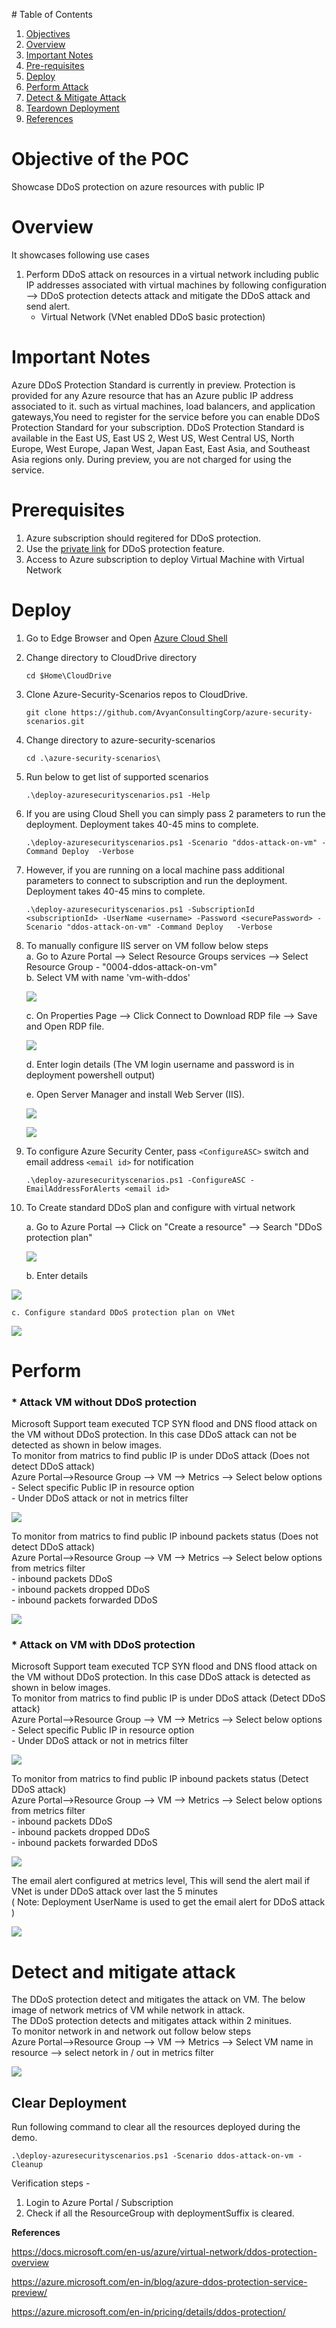 ﻿﻿# Table of Contents
1. [Objectives](#objectives)
2. [Overview](#overview)
3. [Important Notes](#important-notes)
4. [Pre-requisites](#prerequisites)
5. [Deploy](#deployment)
6. [Perform Attack](#attack)
7. [Detect & Mitigate Attack](#detect)
8. [Teardown Deployment](#teardown)
9. [References](#references)

<a name="objectives"></a>

# Objective of the POC
Showcase DDoS protection on azure resources with public IP

<a name="overview"></a>

# Overview
It showcases following use cases
1. Perform DDoS attack on resources in a virtual network including public IP addresses associated with virtual machines by following configuration --> DDoS protection detects attack and mitigate the DDoS attack and send alert.
    * Virtual Network (VNet enabled DDoS basic protection)

<a name="important-notes"></a>

# Important Notes
Azure DDoS Protection Standard is currently in preview. Protection is provided for any Azure resource that has an Azure public IP address associated to it. such as virtual machines, load balancers, and application gateways,You need to register for the service before you can enable DDoS Protection Standard for your subscription. DDoS Protection Standard is available in the East US, East US 2, West US, West Central US, North Europe, West Europe, Japan West, Japan East, East Asia, and Southeast Asia regions only. During preview, you are not charged for using the service.

<a name="prerequisites"></a>

# Prerequisites
1. Azure subscription should regitered for DDoS protection.
2. Use the [private link](https://aka.ms/ddosprotectionplan) for DDoS protection feature.
3. Access to Azure subscription to deploy Virtual Machine with Virtual Network

<a name="deployment"></a>

# Deploy

1. Go to Edge Browser and Open [Azure Cloud Shell](https://shell.azure.com/)
1. Change directory to CloudDrive directory 

    `cd $Home\CloudDrive `

1. Clone Azure-Security-Scenarios repos to CloudDrive.

    `git clone https://github.com/AvyanConsultingCorp/azure-security-scenarios.git`

1. Change directory to azure-security-scenarios
 
    `cd .\azure-security-scenarios\`

1. Run below to get list of supported scenarios

    `.\deploy-azuresecurityscenarios.ps1 -Help`

1. If you are using Cloud Shell you can simply pass 2 parameters to run the deployment. Deployment takes  40-45 mins to complete.

    `.\deploy-azuresecurityscenarios.ps1 -Scenario "ddos-attack-on-vm" -Command Deploy  -Verbose`

1. However, if you are running on a local machine pass additional parameters to connect to subscription and run the deployment. Deployment takes  40-45 mins to complete.

    `.\deploy-azuresecurityscenarios.ps1 -SubscriptionId <subscriptionId> -UserName <username> -Password <securePassword> -Scenario "ddos-attack-on-vm" -Command Deploy   -Verbose`

8. To manually configure IIS server on VM follow below steps <br />
    a. Go to Azure Portal --> Select Resource Groups services --> Select Resource Group - "0004-ddos-attack-on-vm" <br />
    b. Select VM with name 'vm-with-ddos'


    ![](images/select-rg-and-vm.png)

    c. On Properties Page --> Click Connect to Download RDP file --> Save and Open RDP file.


    ![](images/click-on-connect.png)

    d. Enter login details (The VM login username and password is in deployment powershell output)
    
    e. Open Server Manager and install Web Server (IIS).


    ![](images/select-add-roles-and-feature.png)


    ![](images/install-iis-web-Server-on-VM.png)
               
    
9. To configure Azure Security Center, pass `<ConfigureASC>`  switch and  email address `<email id>` for notification

    `.\deploy-azuresecurityscenarios.ps1 -ConfigureASC -EmailAddressForAlerts <email id>`

10. To Create standard DDoS plan and configure with virtual network <br />

    a. Go to Azure Portal --> Click on "Create a resource" --> Search "DDoS protection plan"

    ![](images/ddos-standard-plan-1.png)
    
    b. Enter details 

   ![](images/ddos-standard-plan-2.png)

    c. Configure standard DDoS protection plan on VNet

   ![](images/select-standard-ddos-on-vnet.png)


<a name="attack"></a>

# Perform 
 ### * Attack VM without DDoS protection <br />
Microsoft Support team executed TCP SYN flood and DNS flood attack on the VM without DDoS protection. In this case DDoS attack can not be detected as shown in below images. <br />
To monitor from matrics to find public IP is under DDoS attack (Does not detect DDoS attack)  <br />
    Azure Portal-->Resource Group --> VM --> Metrics --> Select below options  <br />
    - Select specific Public IP in resource option   <br />
    - Under DDoS attack or not in metrics filter  <br />
    

   ![](images/without-ddos-protection-under-attack.png)


To monitor from matrics to find public IP inbound packets status (Does not detect DDoS attack) <br />
    Azure Portal-->Resource Group --> VM --> Metrics --> Select below options from metrics filter  <br />
    - inbound packets DDoS  <br />
    - inbound packets dropped DDoS  <br />
    - inbound packets forwarded DDoS  <br />


  ![](images/without-ddos-protection-inbound.png)

 ### * Attack on VM with DDoS protection <br />
Microsoft Support team executed TCP SYN flood and DNS flood attack on the VM without DDoS protection. In this case DDoS attack is detected as shown in below images. <br />
To monitor from matrics to find public IP is under DDoS attack (Detect DDoS attack)  <br />
    Azure Portal-->Resource Group --> VM --> Metrics --> Select below options  <br />
    - Select specific Public IP in resource option   <br />
    - Under DDoS attack or not in metrics filter  <br />
 

   ![](images/monitoring-public-IP-under-DDoS-attack.png)


To monitor from matrics to find public IP inbound packets status (Detect DDoS attack) <br />
    Azure Portal-->Resource Group --> VM --> Metrics --> Select below options from metrics filter  <br />
    - inbound packets DDoS  <br />
    - inbound packets dropped DDoS  <br />
    - inbound packets forwarded DDoS  <br />

  
   ![](images/monitoring-inbound-packets-DDoS.png)


The email alert configured at metrics level, This will send the alert mail if VNet is under DDoS attack over last the 5 minutes <br />
  ( Note: Deployment UserName is used to get the email alert for DDoS attack )
  
    
   ![](images/ddoS-attack-mail-alert.png)

<a name="detect"></a>

# Detect and mitigate attack
The DDoS protection detect and mitigates the attack on VM. The below image of network metrics of VM while network in attack. <br />
The DDoS protection detects and mitigates attack within 2 minitues. <br />
To monitor network in and network out follow below steps <br />
    Azure Portal-->Resource Group --> VM --> Metrics --> Select VM name in resource --> select netork in / out in metrics filter

   ![](images/monitoring-network-in-out.png)
    

<a name="teardown"></a>

## Clear Deployment 

Run following command to clear all the resources deployed during the demo.

```
.\deploy-azuresecurityscenarios.ps1 -Scenario ddos-attack-on-vm -Cleanup 
```

Verification steps -
1. Login to Azure Portal / Subscription
2. Check if all the ResourceGroup with deploymentSuffix is cleared.


<a name="references"></a>

**References** 

https://docs.microsoft.com/en-us/azure/virtual-network/ddos-protection-overview

https://azure.microsoft.com/en-in/blog/azure-ddos-protection-service-preview/

https://azure.microsoft.com/en-in/pricing/details/ddos-protection/
